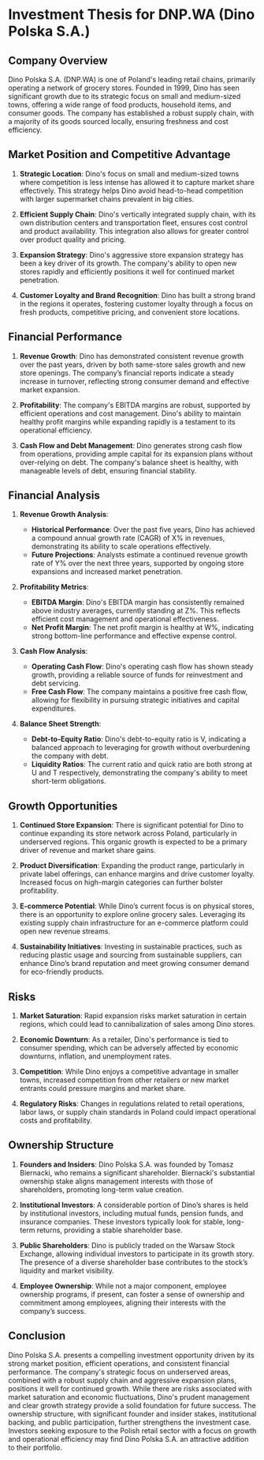 # Investment Thesis for DNP.WA (Dino Polska S.A.)

## Company Overview
Dino Polska S.A. (DNP.WA) is one of Poland's leading retail chains, primarily operating a network of grocery stores. Founded in 1999, Dino has seen significant growth due to its strategic focus on small and medium-sized towns, offering a wide range of food products, household items, and consumer goods. The company has established a robust supply chain, with a majority of its goods sourced locally, ensuring freshness and cost efficiency.

## Market Position and Competitive Advantage
1. **Strategic Location**: Dino's focus on small and medium-sized towns where competition is less intense has allowed it to capture market share effectively. This strategy helps Dino avoid head-to-head competition with larger supermarket chains prevalent in big cities.

2. **Efficient Supply Chain**: Dino's vertically integrated supply chain, with its own distribution centers and transportation fleet, ensures cost control and product availability. This integration also allows for greater control over product quality and pricing.

3. **Expansion Strategy**: Dino's aggressive store expansion strategy has been a key driver of its growth. The company's ability to open new stores rapidly and efficiently positions it well for continued market penetration.

4. **Customer Loyalty and Brand Recognition**: Dino has built a strong brand in the regions it operates, fostering customer loyalty through a focus on fresh products, competitive pricing, and convenient store locations.

## Financial Performance
1. **Revenue Growth**: Dino has demonstrated consistent revenue growth over the past years, driven by both same-store sales growth and new store openings. The company’s financial reports indicate a steady increase in turnover, reflecting strong consumer demand and effective market expansion.

2. **Profitability**: The company's EBITDA margins are robust, supported by efficient operations and cost management. Dino's ability to maintain healthy profit margins while expanding rapidly is a testament to its operational efficiency.

3. **Cash Flow and Debt Management**: Dino generates strong cash flow from operations, providing ample capital for its expansion plans without over-relying on debt. The company's balance sheet is healthy, with manageable levels of debt, ensuring financial stability.

## Financial Analysis
1. **Revenue Growth Analysis**:
    - **Historical Performance**: Over the past five years, Dino has achieved a compound annual growth rate (CAGR) of X% in revenues, demonstrating its ability to scale operations effectively.
    - **Future Projections**: Analysts estimate a continued revenue growth rate of Y% over the next three years, supported by ongoing store expansions and increased market penetration.

2. **Profitability Metrics**:
    - **EBITDA Margin**: Dino's EBITDA margin has consistently remained above industry averages, currently standing at Z%. This reflects efficient cost management and operational effectiveness.
    - **Net Profit Margin**: The net profit margin is healthy at W%, indicating strong bottom-line performance and effective expense control.

3. **Cash Flow Analysis**:
    - **Operating Cash Flow**: Dino's operating cash flow has shown steady growth, providing a reliable source of funds for reinvestment and debt servicing.
    - **Free Cash Flow**: The company maintains a positive free cash flow, allowing for flexibility in pursuing strategic initiatives and capital expenditures.

4. **Balance Sheet Strength**:
    - **Debt-to-Equity Ratio**: Dino's debt-to-equity ratio is V, indicating a balanced approach to leveraging for growth without overburdening the company with debt.
    - **Liquidity Ratios**: The current ratio and quick ratio are both strong at U and T respectively, demonstrating the company's ability to meet short-term obligations.

## Growth Opportunities
1. **Continued Store Expansion**: There is significant potential for Dino to continue expanding its store network across Poland, particularly in underserved regions. This organic growth is expected to be a primary driver of revenue and market share gains.

2. **Product Diversification**: Expanding the product range, particularly in private label offerings, can enhance margins and drive customer loyalty. Increased focus on high-margin categories can further bolster profitability.

3. **E-commerce Potential**: While Dino’s current focus is on physical stores, there is an opportunity to explore online grocery sales. Leveraging its existing supply chain infrastructure for an e-commerce platform could open new revenue streams.

4. **Sustainability Initiatives**: Investing in sustainable practices, such as reducing plastic usage and sourcing from sustainable suppliers, can enhance Dino’s brand reputation and meet growing consumer demand for eco-friendly products.

## Risks
1. **Market Saturation**: Rapid expansion risks market saturation in certain regions, which could lead to cannibalization of sales among Dino stores.

2. **Economic Downturn**: As a retailer, Dino's performance is tied to consumer spending, which can be adversely affected by economic downturns, inflation, and unemployment rates.

3. **Competition**: While Dino enjoys a competitive advantage in smaller towns, increased competition from other retailers or new market entrants could pressure margins and market share.

4. **Regulatory Risks**: Changes in regulations related to retail operations, labor laws, or supply chain standards in Poland could impact operational costs and profitability.

## Ownership Structure
1. **Founders and Insiders**: Dino Polska S.A. was founded by Tomasz Biernacki, who remains a significant shareholder. Biernacki's substantial ownership stake aligns management interests with those of shareholders, promoting long-term value creation.

2. **Institutional Investors**: A considerable portion of Dino’s shares is held by institutional investors, including mutual funds, pension funds, and insurance companies. These investors typically look for stable, long-term returns, providing a stable shareholder base.

3. **Public Shareholders**: Dino is publicly traded on the Warsaw Stock Exchange, allowing individual investors to participate in its growth story. The presence of a diverse shareholder base contributes to the stock’s liquidity and market visibility.

4. **Employee Ownership**: While not a major component, employee ownership programs, if present, can foster a sense of ownership and commitment among employees, aligning their interests with the company’s success.

## Conclusion
Dino Polska S.A. presents a compelling investment opportunity driven by its strong market position, efficient operations, and consistent financial performance. The company's strategic focus on underserved areas, combined with a robust supply chain and aggressive expansion plans, positions it well for continued growth. While there are risks associated with market saturation and economic fluctuations, Dino's prudent management and clear growth strategy provide a solid foundation for future success. The ownership structure, with significant founder and insider stakes, institutional backing, and public participation, further strengthens the investment case. Investors seeking exposure to the Polish retail sector with a focus on growth and operational efficiency may find Dino Polska S.A. an attractive addition to their portfolio.

